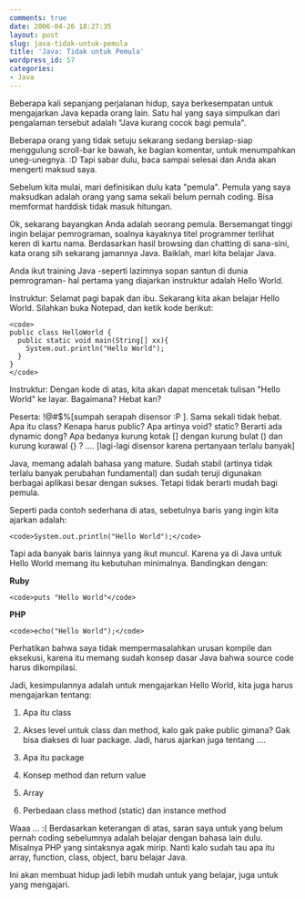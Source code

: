 ```yaml
---
comments: true
date: 2006-04-26 18:27:35
layout: post
slug: java-tidak-untuk-pemula
title: 'Java: Tidak untuk Pemula'
wordpress_id: 57
categories:
- Java
---
```


Beberapa kali sepanjang perjalanan hidup, saya berkesempatan untuk mengajarkan Java kepada orang lain. Satu hal yang saya simpulkan dari pengalaman tersebut adalah "Java kurang cocok bagi pemula".

Beberapa orang yang tidak setuju sekarang sedang bersiap-siap menggulung scroll-bar ke bawah, ke bagian komentar, untuk menumpahkan uneg-unegnya. :D Tapi sabar dulu, baca sampai selesai dan Anda akan mengerti maksud saya.

Sebelum kita mulai, mari definisikan dulu kata "pemula". Pemula yang saya maksudkan adalah orang yang sama sekali belum pernah coding. Bisa memformat harddisk tidak masuk hitungan.

Ok, sekarang bayangkan Anda adalah seorang pemula. Bersemangat tinggi ingin belajar pemrograman, soalnya kayaknya titel programmer terlihat keren di kartu nama. Berdasarkan hasil browsing dan chatting di sana-sini, kata orang sih sekarang jamannya Java. Baiklah, mari kita belajar Java.

Anda ikut training Java -seperti lazimnya sopan santun di dunia pemrograman- hal pertama yang diajarkan instruktur adalah Hello World.

Instruktur: Selamat pagi bapak dan ibu. Sekarang kita akan belajar Hello World. Silahkan buka Notepad, dan ketik kode berikut:


    
    <code>
    public class HelloWorld {
      public static void main(String[] xx){
        System.out.println("Hello World");
      }
    }
    </code>


Instruktur: Dengan kode di atas, kita akan dapat mencetak tulisan "Hello World" ke layar. Bagaimana? Hebat kan?

Peserta: !@#$%[sumpah serapah disensor :P ]. Sama sekali tidak hebat. Apa itu class? Kenapa harus public? Apa artinya void? static? Berarti ada dynamic dong? Apa bedanya kurung kotak [] dengan kurung bulat () dan kurung kurawal {} ? .... [lagi-lagi disensor karena pertanyaan terlalu banyak]

Java, memang adalah bahasa yang mature. Sudah stabil (artinya tidak terlalu banyak perubahan fundamental) dan sudah teruji digunakan berbagai aplikasi besar dengan sukses. Tetapi tidak berarti mudah bagi pemula.

Seperti pada contoh sederhana di atas, sebetulnya baris yang ingin kita ajarkan adalah:


    
    <code>System.out.println("Hello World");</code>



Tapi ada banyak baris lainnya yang ikut muncul. Karena ya di Java untuk Hello World memang itu kebutuhan minimalnya. Bandingkan dengan:

**Ruby**


    
    <code>puts "Hello World"</code>



**PHP**


    
    <code>echo("Hello World");</code>



Perhatikan bahwa saya tidak mempermasalahkan urusan kompile dan eksekusi, karena itu memang sudah konsep dasar Java bahwa source code harus dikompilasi.

Jadi, kesimpulannya adalah untuk mengajarkan Hello World, kita juga harus mengajarkan tentang:



	
  1. Apa itu class

	
  2. Akses level untuk class dan method, kalo gak pake public gimana? Gak bisa diakses di luar package. Jadi, harus ajarkan juga tentang ....

	
  3. Apa itu package

	
  4. Konsep method dan return value

	
  5. Array

	
  6. Perbedaan class method (static) dan instance method


Waaa ... :(
Berdasarkan keterangan di atas, saran saya untuk yang belum pernah coding sebelumnya adalah belajar dengan bahasa lain dulu. Misalnya PHP yang sintaksnya agak mirip. Nanti kalo sudah tau apa itu array, function, class, object, baru belajar Java.

Ini akan membuat hidup jadi lebih mudah untuk yang belajar, juga untuk yang mengajari.
